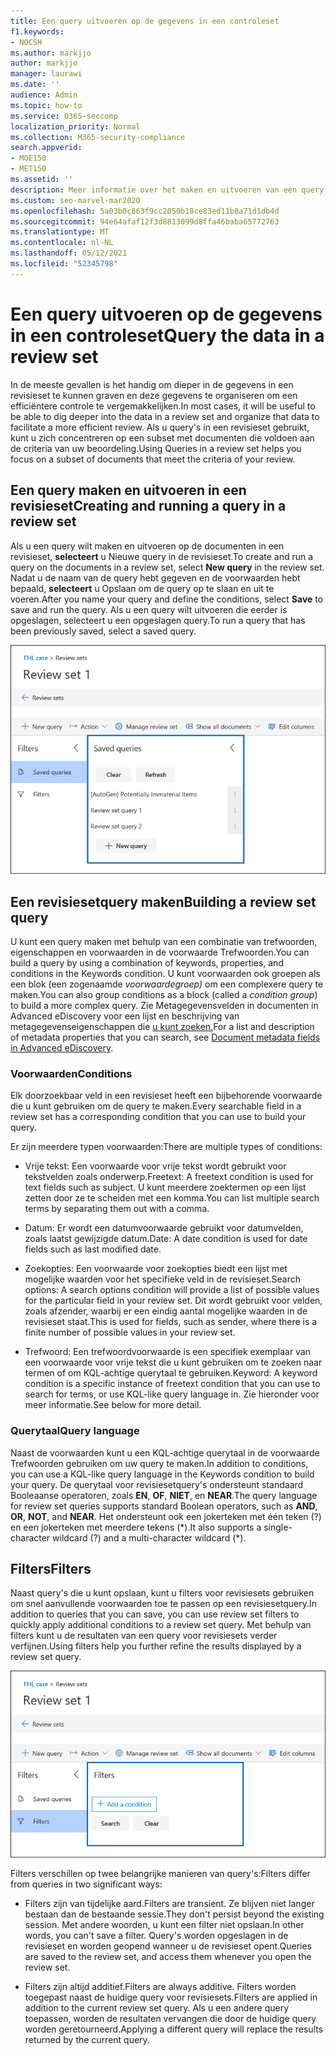 ```yaml
---
title: Een query uitvoeren op de gegevens in een controleset
f1.keywords:
- NOCSH
ms.author: markjjo
author: markjjo
manager: laurawi
ms.date: ''
audience: Admin
ms.topic: how-to
ms.service: O365-seccomp
localization_priority: Normal
ms.collection: M365-security-compliance
search.appverid:
- MOE150
- MET150
ms.assetid: ''
description: Meer informatie over het maken en uitvoeren van een query in een revisieset om gegevens te ordenen voor een efficiëntere controle in een Advanced eDiscovery geval.
ms.custom: seo-marvel-mar2020
ms.openlocfilehash: 5a03b0c863f9cc2050b18ce83ed11b8a71d1db4d
ms.sourcegitcommit: 94e64afaf12f3d8813099d8ffa46baba65772763
ms.translationtype: MT
ms.contentlocale: nl-NL
ms.lasthandoff: 05/12/2021
ms.locfileid: "52345798"
---
```

# <a name="query-the-data-in-a-review-set"></a><span data-ttu-id="eee7c-103">Een query uitvoeren op de gegevens in een controleset</span><span class="sxs-lookup"><span data-stu-id="eee7c-103">Query the data in a review set</span></span>

<span data-ttu-id="eee7c-104">In de meeste gevallen is het handig om dieper in de gegevens in een revisieset te kunnen graven en deze gegevens te organiseren om een efficiëntere controle te vergemakkelijken.</span><span class="sxs-lookup"><span data-stu-id="eee7c-104">In most cases, it will be useful to be able to dig deeper into the data in a review set and organize that data to facilitate a more efficient review.</span></span> <span data-ttu-id="eee7c-105">Als u query's in een revisieset gebruikt, kunt u zich concentreren op een subset met documenten die voldoen aan de criteria van uw beoordeling.</span><span class="sxs-lookup"><span data-stu-id="eee7c-105">Using Queries in a review set helps you focus on a subset of documents that meet the criteria of your review.</span></span>

## <a name="creating-and-running-a-query-in-a-review-set"></a><span data-ttu-id="eee7c-106">Een query maken en uitvoeren in een revisieset</span><span class="sxs-lookup"><span data-stu-id="eee7c-106">Creating and running a query in a review set</span></span>

<span data-ttu-id="eee7c-107">Als u een query wilt maken en uitvoeren op de documenten in een revisieset, **selecteert** u Nieuwe query in de revisieset.</span><span class="sxs-lookup"><span data-stu-id="eee7c-107">To create and run a query on the documents in a review set, select **New query** in the review set.</span></span> <span data-ttu-id="eee7c-108">Nadat u de naam van de query hebt gegeven en de voorwaarden hebt bepaald, **selecteert** u Opslaan om de query op te slaan en uit te voeren.</span><span class="sxs-lookup"><span data-stu-id="eee7c-108">After you name your query and define the conditions, select **Save** to save and run the query.</span></span> <span data-ttu-id="eee7c-109">Als u een query wilt uitvoeren die eerder is opgeslagen, selecteert u een opgeslagen query.</span><span class="sxs-lookup"><span data-stu-id="eee7c-109">To run a query that has been previously saved, select a saved query.</span></span>

![Query's instellen controleren](../media/AeDReviewSetQueries.png)

## <a name="building-a-review-set-query"></a><span data-ttu-id="eee7c-111">Een revisiesetquery maken</span><span class="sxs-lookup"><span data-stu-id="eee7c-111">Building a review set query</span></span>

<span data-ttu-id="eee7c-112">U kunt een query maken met behulp van een combinatie van trefwoorden, eigenschappen en voorwaarden in de voorwaarde Trefwoorden.</span><span class="sxs-lookup"><span data-stu-id="eee7c-112">You can build a query by using a combination of keywords, properties, and conditions in the Keywords condition.</span></span> <span data-ttu-id="eee7c-113">U kunt voorwaarden ook groepen als een blok (een zogenaamde *voorwaardegroep)* om een complexere query te maken.</span><span class="sxs-lookup"><span data-stu-id="eee7c-113">You can also group conditions as a block (called a *condition group*) to build a more complex query.</span></span> <span data-ttu-id="eee7c-114">Zie Metagegevensvelden in documenten in Advanced eDiscovery voor een lijst en beschrijving van metagegevenseigenschappen die [u kunt zoeken.](document-metadata-fields-in-Advanced-eDiscovery.md)</span><span class="sxs-lookup"><span data-stu-id="eee7c-114">For a list and description of metadata properties that you can search, see [Document metadata fields in Advanced eDiscovery](document-metadata-fields-in-Advanced-eDiscovery.md).</span></span>

### <a name="conditions"></a><span data-ttu-id="eee7c-115">Voorwaarden</span><span class="sxs-lookup"><span data-stu-id="eee7c-115">Conditions</span></span>

<span data-ttu-id="eee7c-116">Elk doorzoekbaar veld in een revisieset heeft een bijbehorende voorwaarde die u kunt gebruiken om de query te maken.</span><span class="sxs-lookup"><span data-stu-id="eee7c-116">Every searchable field in a review set has a corresponding condition that you can use to build your query.</span></span>

<span data-ttu-id="eee7c-117">Er zijn meerdere typen voorwaarden:</span><span class="sxs-lookup"><span data-stu-id="eee7c-117">There are multiple types of conditions:</span></span>

- <span data-ttu-id="eee7c-118">Vrije tekst: Een voorwaarde voor vrije tekst wordt gebruikt voor tekstvelden zoals onderwerp.</span><span class="sxs-lookup"><span data-stu-id="eee7c-118">Freetext: A freetext condition is used for text fields such as subject.</span></span> <span data-ttu-id="eee7c-119">U kunt meerdere zoektermen op een lijst zetten door ze te scheiden met een komma.</span><span class="sxs-lookup"><span data-stu-id="eee7c-119">You can list multiple search terms by separating them out with a comma.</span></span>

- <span data-ttu-id="eee7c-120">Datum: Er wordt een datumvoorwaarde gebruikt voor datumvelden, zoals laatst gewijzigde datum.</span><span class="sxs-lookup"><span data-stu-id="eee7c-120">Date: A date condition is used for date fields such as last modified date.</span></span>

- <span data-ttu-id="eee7c-121">Zoekopties: Een voorwaarde voor zoekopties biedt een lijst met mogelijke waarden voor het specifieke veld in de revisieset.</span><span class="sxs-lookup"><span data-stu-id="eee7c-121">Search options: A search options condition will provide a list of possible values for the particular field in your review set.</span></span> <span data-ttu-id="eee7c-122">Dit wordt gebruikt voor velden, zoals afzender, waarbij er een eindig aantal mogelijke waarden in de revisieset staat.</span><span class="sxs-lookup"><span data-stu-id="eee7c-122">This is used for fields, such as sender, where there is a finite number of possible values in your review set.</span></span>

- <span data-ttu-id="eee7c-123">Trefwoord: Een trefwoordvoorwaarde is een specifiek exemplaar van een voorwaarde voor vrije tekst die u kunt gebruiken om te zoeken naar termen of om KQL-achtige querytaal te gebruiken.</span><span class="sxs-lookup"><span data-stu-id="eee7c-123">Keyword: A keyword condition is a specific instance of freetext condition that you can use to search for terms, or use KQL-like query language in.</span></span> <span data-ttu-id="eee7c-124">Zie hieronder voor meer informatie.</span><span class="sxs-lookup"><span data-stu-id="eee7c-124">See below for more detail.</span></span>

### <a name="query-language"></a><span data-ttu-id="eee7c-125">Querytaal</span><span class="sxs-lookup"><span data-stu-id="eee7c-125">Query language</span></span>

<span data-ttu-id="eee7c-126">Naast de voorwaarden kunt u een KQL-achtige querytaal in de voorwaarde Trefwoorden gebruiken om uw query te maken.</span><span class="sxs-lookup"><span data-stu-id="eee7c-126">In addition to conditions, you can use a KQL-like query language in the Keywords condition to build your query.</span></span> <span data-ttu-id="eee7c-127">De querytaal voor revisiesetquery's ondersteunt standaard Booleaanse operatoren, zoals **EN**, **OF**, **NIET**, en **NEAR**.</span><span class="sxs-lookup"><span data-stu-id="eee7c-127">The query language for review set queries supports standard Boolean operators, such as **AND**, **OR**, **NOT**, and **NEAR**.</span></span> <span data-ttu-id="eee7c-128">Het ondersteunt ook een jokerteken met één teken (?) en een jokerteken met meerdere tekens (\*).</span><span class="sxs-lookup"><span data-stu-id="eee7c-128">It also supports a single-character wildcard (?) and a multi-character wildcard (\*).</span></span>

## <a name="filters"></a><span data-ttu-id="eee7c-129">Filters</span><span class="sxs-lookup"><span data-stu-id="eee7c-129">Filters</span></span>

<span data-ttu-id="eee7c-130">Naast query's die u kunt opslaan, kunt u filters voor revisiesets gebruiken om snel aanvullende voorwaarden toe te passen op een revisiesetquery.</span><span class="sxs-lookup"><span data-stu-id="eee7c-130">In addition to queries that you can save, you can use review set filters to quickly apply additional conditions to a review set query.</span></span> <span data-ttu-id="eee7c-131">Met behulp van filters kunt u de resultaten van een query voor revisiesets verder verfijnen.</span><span class="sxs-lookup"><span data-stu-id="eee7c-131">Using filters help you further refine the results displayed by a review set query.</span></span>

![Filters voor revisiesets](../media/AeDReviewSetFilters.png)

<span data-ttu-id="eee7c-133">Filters verschillen op twee belangrijke manieren van query's:</span><span class="sxs-lookup"><span data-stu-id="eee7c-133">Filters differ from queries in two significant ways:</span></span>

- <span data-ttu-id="eee7c-134">Filters zijn van tijdelijke aard.</span><span class="sxs-lookup"><span data-stu-id="eee7c-134">Filters are transient.</span></span> <span data-ttu-id="eee7c-135">Ze blijven niet langer bestaan dan de bestaande sessie.</span><span class="sxs-lookup"><span data-stu-id="eee7c-135">They don't persist beyond the existing session.</span></span> <span data-ttu-id="eee7c-136">Met andere woorden, u kunt een filter niet opslaan.</span><span class="sxs-lookup"><span data-stu-id="eee7c-136">In other words, you can't save a filter.</span></span> <span data-ttu-id="eee7c-137">Query's worden opgeslagen in de revisieset en worden geopend wanneer u de revisieset opent.</span><span class="sxs-lookup"><span data-stu-id="eee7c-137">Queries are saved to the review set, and access them whenever you open the review set.</span></span>

- <span data-ttu-id="eee7c-138">Filters zijn altijd additief.</span><span class="sxs-lookup"><span data-stu-id="eee7c-138">Filters are always additive.</span></span> <span data-ttu-id="eee7c-139">Filters worden toegepast naast de huidige query voor revisiesets.</span><span class="sxs-lookup"><span data-stu-id="eee7c-139">Filters are applied in addition to the current review set query.</span></span> <span data-ttu-id="eee7c-140">Als u een andere query toepassen, worden de resultaten vervangen die door de huidige query worden geretourneerd.</span><span class="sxs-lookup"><span data-stu-id="eee7c-140">Applying a different query will replace the results returned by the current query.</span></span>
